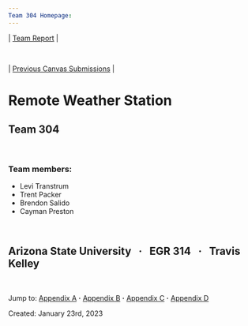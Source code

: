 ```yaml
---
Team 304 Homepage:
---
```

| [Team Report](./team-report.md) |

&nbsp;

| [Previous Canvas Submissions](./previous_submissions.md) |

# Remote Weather Station

## Team 304  

&nbsp;

### Team members:

* Levi Transtrum
* Trent Packer
* Brendon Salido
* Cayman Preston

&nbsp;

## Arizona State University &nbsp; **·** &nbsp; EGR 314 &nbsp;  **·** &nbsp; Travis Kelley

&nbsp;

Jump to: [Appendix A](./Appendix-A.md) **·** [Appendix B](./Appendix-B.md) **·** [Appendix C](./Appendix-C.md) **·** [Appendix D](./Appendix-D.md)

Created: January 23rd, 2023
